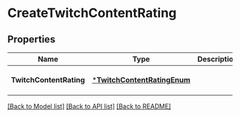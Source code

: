 # CreateTwitchContentRating

## Properties
Name | Type | Description | Notes
------------ | ------------- | ------------- | -------------
**TwitchContentRating** | [***TwitchContentRatingEnum**](TwitchContentRatingEnum.md) |  | [optional] [default to null]

[[Back to Model list]](../README.md#documentation-for-models) [[Back to API list]](../README.md#documentation-for-api-endpoints) [[Back to README]](../README.md)

